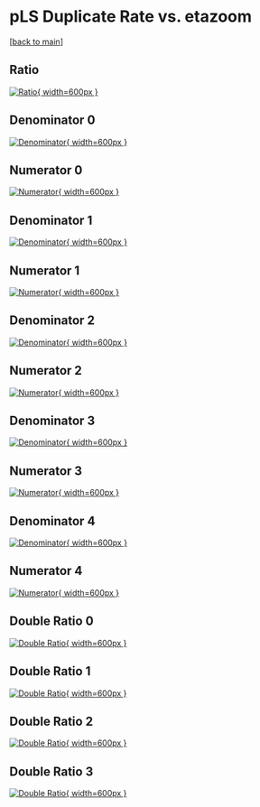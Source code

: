 # pLS Duplicate Rate vs. etazoom

[[back to main](./)]



## Ratio

[![Ratio](../mtv/var/pLS_duplrate_etazoom.png){ width=600px }](../mtv/var/pLS_duplrate_etazoom.pdf)

## Denominator 0

[![Denominator](../mtv/den/pLS_duplrate_etazoom_den0.png){ width=600px }](../mtv/den/pLS_duplrate_etazoom_den0.pdf)

## Numerator 0

[![Numerator](../mtv/num/pLS_duplrate_etazoom_num0.png){ width=600px }](../mtv/num/pLS_duplrate_etazoom_num0.pdf)

## Denominator 1

[![Denominator](../mtv/den/pLS_duplrate_etazoom_den1.png){ width=600px }](../mtv/den/pLS_duplrate_etazoom_den1.pdf)

## Numerator 1

[![Numerator](../mtv/num/pLS_duplrate_etazoom_num1.png){ width=600px }](../mtv/num/pLS_duplrate_etazoom_num1.pdf)

## Denominator 2

[![Denominator](../mtv/den/pLS_duplrate_etazoom_den2.png){ width=600px }](../mtv/den/pLS_duplrate_etazoom_den2.pdf)

## Numerator 2

[![Numerator](../mtv/num/pLS_duplrate_etazoom_num2.png){ width=600px }](../mtv/num/pLS_duplrate_etazoom_num2.pdf)

## Denominator 3

[![Denominator](../mtv/den/pLS_duplrate_etazoom_den3.png){ width=600px }](../mtv/den/pLS_duplrate_etazoom_den3.pdf)

## Numerator 3

[![Numerator](../mtv/num/pLS_duplrate_etazoom_num3.png){ width=600px }](../mtv/num/pLS_duplrate_etazoom_num3.pdf)

## Denominator 4

[![Denominator](../mtv/den/pLS_duplrate_etazoom_den4.png){ width=600px }](../mtv/den/pLS_duplrate_etazoom_den4.pdf)

## Numerator 4

[![Numerator](../mtv/num/pLS_duplrate_etazoom_num4.png){ width=600px }](../mtv/num/pLS_duplrate_etazoom_num4.pdf)

## Double Ratio 0

[![Double Ratio](../mtv/ratio/pLS_duplrate_etazoom_ratio0.png){ width=600px }](../mtv/ratio/pLS_duplrate_etazoom_ratio0.pdf)

## Double Ratio 1

[![Double Ratio](../mtv/ratio/pLS_duplrate_etazoom_ratio1.png){ width=600px }](../mtv/ratio/pLS_duplrate_etazoom_ratio1.pdf)

## Double Ratio 2

[![Double Ratio](../mtv/ratio/pLS_duplrate_etazoom_ratio2.png){ width=600px }](../mtv/ratio/pLS_duplrate_etazoom_ratio2.pdf)

## Double Ratio 3

[![Double Ratio](../mtv/ratio/pLS_duplrate_etazoom_ratio3.png){ width=600px }](../mtv/ratio/pLS_duplrate_etazoom_ratio3.pdf)

